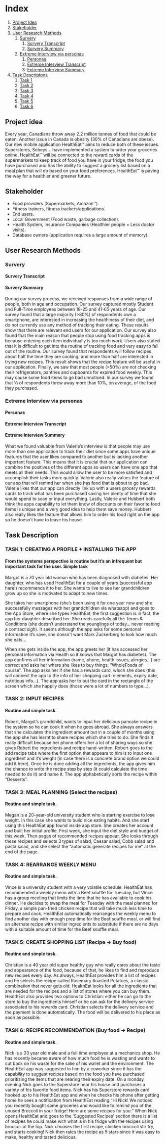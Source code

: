 
# Index
1. [Project Idea](#project_idea)
2. [Stakeholder](#stakeholder)
3. [User Research Methods](#user_research_methods)
    1. [Survery](#survery)
        1. [Survery Transcript](#surverytranscript)
        2. [Survery Summary](#surverysummary)
    2. [Extreme Interview via personas](#extremeinterivewviapersonas)
        1. [Personas](#personas)
        2. [Extreme Interview Transcript](#extremeinterviewtranscript)
        3. [Extreme Interview Summary](#extremeinterviewsummary)
4. [Task Descriptons](#task_descriptions)
    1. [Task 1](#task1)
    2. [Task 2](#task2)
    3. [Task 3](#task3)
    4. [Task 4](#task4)
    5. [Task 5](#task5)
    6. [Task 6](#task6)


## Project idea <a name = "project_idea"></a>
Every year, Canadians throw away 2.2 million tonnes of food that could be eaten. Another issue in Canada is obesity (30% of Canadians are obese). Our new mobile application HealthEat™ aims to reduce both of these issues. Superstores, Sobeys… have implemented a system to order your groceries online, HealthEat™ will be connected to the reward cards of the supermarkets to keep track of food you have in your fridge, the food you have purchased and has the ability to suggest a grocery list based on a meal plan that will do based on your food preferences. HealthEat™ is paving the way for a healthier and greener future.




## Stakeholder <a name = "stakeholder"></a>
* Food providers (Supermarkets, Amazon™).<br />
* Fitness trainers, fitness trackers/applications.<br />
* End users.<br />
* Local Government (Food waste, garbage collection).<br />
* Health System, Insurance Companies (Healthier people = Less doctor visits).<br />
* Database owners (application requires a large amount of memory).<br />



## User Research Methods <a name = "user_research_methods"></a>

### Survery <a name = "survery"></a>


#### Survery Transcript <a name = "surverytranscript"></a>

#### Survery Summary <a name = "surverysummary"></a>
During our survey process, we received responses from a wide range of people, both in age and occupation. Our survey captured mostly Student and Full-Time employees between 18-25 and 41-65 years of age. Our survey found that a large majority (>80%) of respondents own a smartphone, are interested in increasing the healthiness of their diet, and do not currently use any method of tracking their eating. These results show that there are relevant end users for our application. Our survey also found that the main reason that people stop using food tracking apps is because entering each item individually is too much work. Users also stated that it is difficult to get into the routine of tracking food and very easy to fall out of the routine.
Our survey found that respondents will follow recipes about half the time they are cooking, and more than half are interested in trying new recipes. This result shows that the recipe feature will be useful in our application. 
FInally, we saw that most people (>50%) are not checking their refrigerators, pantries and cupboards for expired food weekly. This may cause some food items to go bad unnoticed. In our survey we found that ⅓ of respondents threw away more than 10%, on average, of the food they purchased.

### Extreme Interview via personas <a name = "extremeinterivewviapersonas"></a>

#### Personas <a name = "personas"></a>

#### Extreme Interview Transcript <a name = "extremeinterviewtranscript"></a>

#### Extreme Interview Summary  <a name = "extremeinterviewsummary"></a>
What we found valuable from Valerie’s interview is that people may use more than one application to track their diet since some apps have unique features that the user likes compared to another but is lacking another important feature. This means that it is crucial that our application can combine the positives of the different apps so users can have one app that meets all their needs. This would allow the user to be more satisfied and accomplish their tasks more quickly.
	Valerie also really values the feature of our app that will remind her when she has food that is about to go bad. Valerie likes that our app can directly link up with a users grocery rewards cards to track what has been purchased saving her plenty of time that she would spend to scan or input everything. Lastly, Valerie and Hubbert both think the apps capability to let them know of discounts on their favorite food items is unique and a very good idea to help them save money. Hubbert also really likes the feature that allows him to order his food right on the app so he doesn't have to leave his house.


## Task Description <a name ="task_descriptions"></a> 

### TASK 1: CREATING A PROFILE + INSTALLING THE APP<a name ="task1"></a> 
#### From the systems perspective is routine but it’s an infrequent but important task for the user. Simple task

   Margot is a 70 year old woman who has been diagnosed with diabetes. Her daughter, who has used HealthEat for a couple of years (successful app here!) recommends it to her. She wants to live to see her grandchildren grow up so she is motivated to adapt to new times.

   She takes her smartphone (she’s been using it for one year now and she successfully messages with her grandchildren via whatsapp) and goes to the App Store, where she types HealthEat, the first suggestion is in fact, the app her daughter described her. She reads carefully all the Terms & Conditions (she doesn’t understand the younglings of today… never reading a contract *sigh*). It seems although the app asks for some personal information it’s save, she doesn't want Mark Zuckerberg to look how much she eats…

   When she gets inside the app, the app greets her (it has accessed her personal information via Health so it knows that Margot has diabetes). The app confirms all her information (name, phone, health issues, alergies…) are correct and asks her where she likes to buy things: “WholeFoods of course”. The app asks her if she has a rewards card, which she does (this will connect the app to the info of her shopping cart: elements, expiry date, nutritious info…).
The app asks her to put the card in the rectangle of the screen which she happily does (those were a lot of numbers to type…). 

### TASK 2: INPUT RECIPES<a name ="task2"></a> 
#### Routine and simple task.

Robert, Margot’s grandchild, wants to input her delicious pancake recipe in the system so he can cook it when he goes abroad. She always answers that she calculates the ingredient amount but in a couple of months using the app she has learnt to share recipes which she tries to do. She finds it really difficult because her phone offers her a lot of sharing ways so she gives Robert the ingredients and recipe hand-written.
Robert goes to the add recipe tabs where the first option that appears to him is to input one ingredient and it’s weight (in case there is a concrete brand option we could add it here). Once he is done adding all the ingredients, the app gives him the chance to write the recipe step by step (it could calculate the time needed to do it) and name it. The app alphabetically sorts the recipe within “Desserts”.

### TASK 3: MEAL PLANNING (Select the recipes)<a name ="task3"></a> 
#### Routine and simple task.

Megan is a 20-year-old university student who is starting exercise to lose weight. In this case she wants to build nice eating habits. And she start using this HealthEat app found inside app store. She creates her account and built her initial profile. 
First week, she input the diet style and budget of this week. Then pages of recommended recipes appear. She looks through these recipes and selects 3 types of salad, Caesar salad, Cobb salad and pasta salad, and she select the “automatic generate recipes for me” at the end of the page. 

### TASK 4: REARRANGE WEEKLY MENU<a name ="task4"></a> 
#### Routine and simple task.

Vince is a university student with a very volatile schedule. HealthEat has recommended a weekly menu with a Beef souffle for Tuesday, but Vince has a group meeting that limits the time that he has available to cook his dinner. He decides to swap the meal for Tuesday with the meal planned for Friday, a simple pan-fried chicken recipe that will take much less time to prepare and cook. 
HealthEat automatically rearranges the weekly menu to find another day with enough prep time for the Beef souffle meal, or will find an alternate recipe with similar ingredients to substitute if there are no days with a suitable amount of time for the Beef souffle meal.

### TASK 5: CREATE SHOPPING LIST (Recipe → Buy food) <a name ="task5"></a> 
#### Routine and simple task.

Christian is a 40 year old super healthy guy who really cares about the taste and appearance of the food, because of that, he likes to find and reproduce new recipes every day.
As always, HealthEat provides him a list of recipes and he selects the recipe called Rosemary Roasted Potatoes, a classic combination that never gets old. HealthEat looks for all the ingredients that are needed for the recipes and a list of stores where you can buy them. HealthEat also provides two options to Christian: either he can go to the store to buy the ingredients himself or he can ask for the delivery service associated to his rewards card. Christian selects the delivery service and the payment is done automatically. The food will be delivered to his place as soon as possible.

### TASK 6: RECIPE RECOMMENDATION (Buy food → Recipe)<a name ="task6"></a> 
#### Routine and simple task.

Nick is a 33 year old male and a full time employee at a mechanics shop. He has recently became aware of how much food he is wasting and wants to cut back on his waste for the sake of his wallet and the environment. The HealthEat app was suggested to him by a coworker since it has the capability to suggest recipes based on the food you have purchased prioritizing the items that are nearing their expiry date.
On a monday evening Nick goes to the Superstore near his house and purchases a variety of his favorite food items. Nick has his Superstore rewards card hooked up to his HealthEat app and when he checks his phone after getting home he sees a notification from HealthEat reading “Hi Nick! We noticed you recently bought some groceries and would like to remind you of the unused Broccoli in your fridge! Here are some recipes for you:” 
When Nick opens HealthEat and goes to the ‘Suggested Recipes’ section there is a list of recipes he could make with what is in his fridge with the recipes using broccoli at the top. Nick chooses the first recipe, chicken broccoli stir fry, and starts cooking! Nick then rates the recipe as 5 stars since it was easy to make, healthy and tasted delicious.


